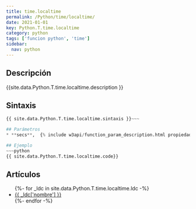 ```yaml
---
title: time.localtime
permalink: /Python/time/localtime/
date: 2021-01-01
key: Python.T.time.localtime
category: python
tags: ['funcion python', 'time']
sidebar: 
  nav: python
---
```


## Descripción
{{site.data.Python.T.time.localtime.description }}

## Sintaxis
~~~python
{{ site.data.Python.T.time.localtime.sintaxis }}~~~

## Parámetros
* **secs**,  {% include w3api/function_param_description.html propiedad=site.data.Python.T.time.localtime valor="secs" %}

## Ejemplo
~~~python
{{ site.data.Python.T.time.localtime.code}}
~~~

## Artículos
<ul>
{%- for _ldc in site.data.Python.T.time.localtime.ldc -%}
   <li>
       <a href="{{_ldc['url'] }}">{{ _ldc['nombre'] }}</a>
   </li>
{%- endfor -%}
</ul>
